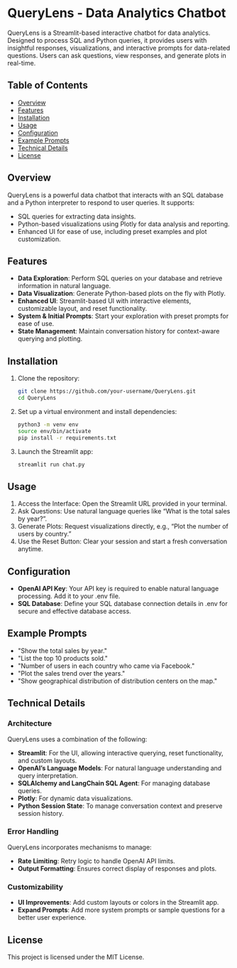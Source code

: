 # QueryLens - Data Analytics Chatbot

QueryLens is a Streamlit-based interactive chatbot for data analytics. Designed to process SQL and Python queries, it provides users with insightful responses, visualizations, and interactive prompts for data-related questions. Users can ask questions, view responses, and generate plots in real-time.

## Table of Contents

- [Overview](#overview)
- [Features](#features)
- [Installation](#installation)
- [Usage](#usage)
- [Configuration](#configuration)
- [Example Prompts](#example-prompts)
- [Technical Details](#technical-details)
- [License](#license)

## Overview

QueryLens is a powerful data chatbot that interacts with an SQL database and a Python interpreter to respond to user queries. It supports:
- SQL queries for extracting data insights.
- Python-based visualizations using Plotly for data analysis and reporting.
- Enhanced UI for ease of use, including preset examples and plot customization.

## Features

- **Data Exploration**: Perform SQL queries on your database and retrieve information in natural language.
- **Data Visualization**: Generate Python-based plots on the fly with Plotly.
- **Enhanced UI**: Streamlit-based UI with interactive elements, customizable layout, and reset functionality.
- **System & Initial Prompts**: Start your exploration with preset prompts for ease of use.
- **State Management**: Maintain conversation history for context-aware querying and plotting.

## Installation

1. Clone the repository:
   ```bash
   git clone https://github.com/your-username/QueryLens.git
   cd QueryLens

2. Set up a virtual environment and install dependencies:
   ```bash
   python3 -m venv env
   source env/bin/activate
   pip install -r requirements.txt

3. Launch the Streamlit app:
   ```bash
   streamlit run chat.py


## Usage

1. Access the Interface: Open the Streamlit URL provided in your terminal.
2. Ask Questions: Use natural language queries like “What is the total sales by year?”.
3. Generate Plots: Request visualizations directly, e.g., “Plot the number of users by country.”
4. Use the Reset Button: Clear your session and start a fresh conversation anytime.

## Configuration

- **OpenAI API Key**: Your API key is required to enable natural language processing. Add it to your .env file.
- **SQL Database**: Define your SQL database connection details in .env for secure and effective database access.

## Example Prompts

- "Show the total sales by year."
- "List the top 10 products sold."
- "Number of users in each country who came via Facebook."
- "Plot the sales trend over the years."
- "Show geographical distribution of distribution centers on the map."


## Technical Details

### Architecture

QueryLens uses a combination of the following:

- **Streamlit**: For the UI, allowing interactive querying, reset functionality, and custom layouts.
- **OpenAI’s Language Models**: For natural language understanding and query interpretation.
- **SQLAlchemy and LangChain SQL Agent**: For managing database queries.
- **Plotly**: For dynamic data visualizations.
- **Python Session State**: To manage conversation context and preserve session history.


### Error Handling

QueryLens incorporates mechanisms to manage:
- **Rate Limiting**: Retry logic to handle OpenAI API limits.
- **Output Formatting**: Ensures correct display of responses and plots.

### Customizability

- **UI Improvements**: Add custom layouts or colors in the Streamlit app.
- **Expand Prompts**: Add more system prompts or sample questions for a better user experience.


## License
This project is licensed under the MIT License.
